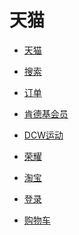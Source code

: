 # 天猫


<div id = "首"></div>
<script src = "../js/首.js"></script>


* [天猫](https://www.tmall.com/)
* [搜索](https://s.m.tmall.com/m/searchbar.htm)
* [订单](https://h5.m.taobao.com/mlapp/olist.html)


* [肯德基会员](https://kfc.m.tmall.com/)
* [DCW运动](https://dcwyd.m.tmall.com/)
* [荣耀](https://hihonor.m.tmall.com/)


* [淘宝](https://m.taobao.com/)
* [登录](https://login.m.taobao.com/login.htm)
* [购物车](https://main.m.taobao.com/cart/index.html)
